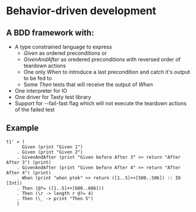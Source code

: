 # Behavior-driven development 

## A BDD framework with:

* A type constrained language to express
  *  *Given* as ordered preconditions or
  *  *GivenAndAfter* as oredered preconditions with reversed order of teardown actions
  *  One only *When* to introduce a last precondition and catch it's output to be fed to
  *  Some *Then* tests that will receive the output of *When* 
* One interpreter for IO
* One driver for Tasty test library
* Support for --fail-fast flag which will not execute the teardown actions of the failed test

## Example

```
t1' = (
      Given (print "Given 1")
    . Given (print "Given 2")
    . GivenAndAfter (print "Given before After 3" >> return "After After 3") (print)
    . GivenAndAfter (print "Given before After 4" >> return "After After 4") (print)
    . When (print "when ptek" >> return ([1..5]++[500..506]) :: IO [Int])
    . Then (@?= ([1..5]++[600..606]))
    . Then (\r -> length r @?= 4)
    . Then (\_ -> print "Then 5")
    )
```
